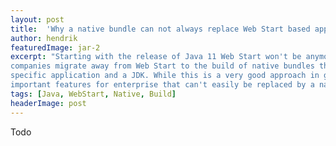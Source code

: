 ```yaml
---
layout: post
title:  'Why a native bundle can not always replace Web Start based applications'
author: hendrik
featuredImage: jar-2
excerpt: "Starting with the release of Java 11 Web Start won't be anymore part of the Oracle JDK. Based on this several
companies migrate away from Web Start to the build of native bundles that provide a native executable which contains the
specific application and a JDK. While this is a very good approach in general the Web Start technology contains some
important features for enterprise that can't easily be replaced by a native bundle."
tags: [Java, WebStart, Native, Build]
headerImage: post
---
```


Todo